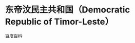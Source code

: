 # 东帝汶民主共和国（Democratic Republic of Timor-Leste）

[百度百科](https://baike.baidu.com/item/%E4%B8%9C%E5%B8%9D%E6%B1%B6/198252)